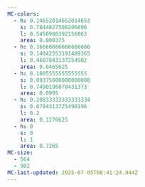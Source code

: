```yaml
---
MC-colors:
  - h: 0.14652014652014653
    s: 0.7844827586206896
    l: 0.5450980392156863
    area: 0.000375
  - h: 0.16666666666666666
    s: 0.14042553191489365
    l: 0.4607843137254902
    area: 0.0465625
  - h: 0.1805555555555555
    s: 0.09375000000000008
    l: 0.7490196078431373
    area: 0.0995
  - h: 0.20833333333333334
    s: 0.0784313725490196
    l: 0.2
    area: 0.1270625
  - h: 0
    s: 0
    l: 1
    area: 0.7265
MC-size:
  - 564
  - 902
MC-last-updated: 2025-07-05T08:41:24.944Z
---
```

